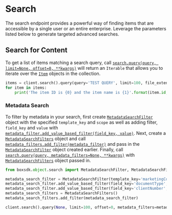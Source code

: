 Search
======

The search endpoint provides a powerful way of finding items that are accessible by a single user or an entire 
enterprise. Leverage the parameters listed below to generate targeted advanced searches.

Search for Content
------------------

To get a list of items matching a search query, call [`search.query(query, limit=None, offset=0, **kwargs)`][query] will return an `Iterable` that allows you 
to iterate over the [`Item`][item_class] objects in the collection.

<!-- sample get_search -->
```python
items = client.search().query(query='TEST QUERY', limit=100, file_extensions=['pdf', 'doc'])
for item in items:
    print('The item ID is {0} and the item name is {1}'.format(item.id, item.name))
```

[query]: https://box-python-sdk.readthedocs.io/en/latest/boxsdk.object.html#boxsdk.object.search.Search.query
[item_class]: https://box-python-sdk.readthedocs.io/en/latest/boxsdk.object.html#boxsdk.object.item.Item

### Metadata Search

To filter by metadata in your search, first create [`MetadataSearchFilter`][metadata_search_filter] object with the 
specified `template_key` and `scope` as well as adding filter, `field_key` and `value` with 
[`metadata_filter.add_value_based_filter(field_key, value)`][add_value_based_filter]. Next, create a 
[`MetadataSearchFilters`][metadata_search_filters] object and call [`metadata_filters.add_filter(metadata_filter)`][add_filter] 
and pass in the [`MetadataSearchFilter`][metadata_search_filter] object created earlier. Finally, call 
[`search.query(query, metadata_filters=None, **kwargs)`][query] with [`MetadataSearchFilters`][metadata_search_filters] 
object passed in.

```python
from boxsdk.object.search import MetadataSearchFilter, MetadataSearchFilters

metadata_search_filter = MetadataSearchFilter(template_key='marketingCollateral', scope='enterprise')
metadata_search_filter.add_value_based_filter(field_key='documentType', value='datasheet')
metadata_search_filter.add_value_based_filter(field_key='clientNumber', value='a123')
metadata_search_filters = MetadataSearchFilters()
metadata_search_filters.add_filter(metadata_search_filter)

client.search().query(None, limit=100, offset=0, metadata_filters=metadata_search_filters)
```

[metadata_search_filter]: https://box-python-sdk.readthedocs.io/en/latest/boxsdk.object.html#boxsdk.object.search.MetadataSearchFilter
[metadata_search_filters]: https://box-python-sdk.readthedocs.io/en/latest/boxsdk.object.html#boxsdk.object.search.MetadataSearchFilters
[add_value_based_filter]: https://box-python-sdk.readthedocs.io/en/latest/boxsdk.object.html#boxsdk.object.search.MetadataSearchFilter.add_value_based_filter
[add_filter]: https://box-python-sdk.readthedocs.io/en/latest/boxsdk.object.html#boxsdk.object.search.MetadataSearchFilters.add_filter
